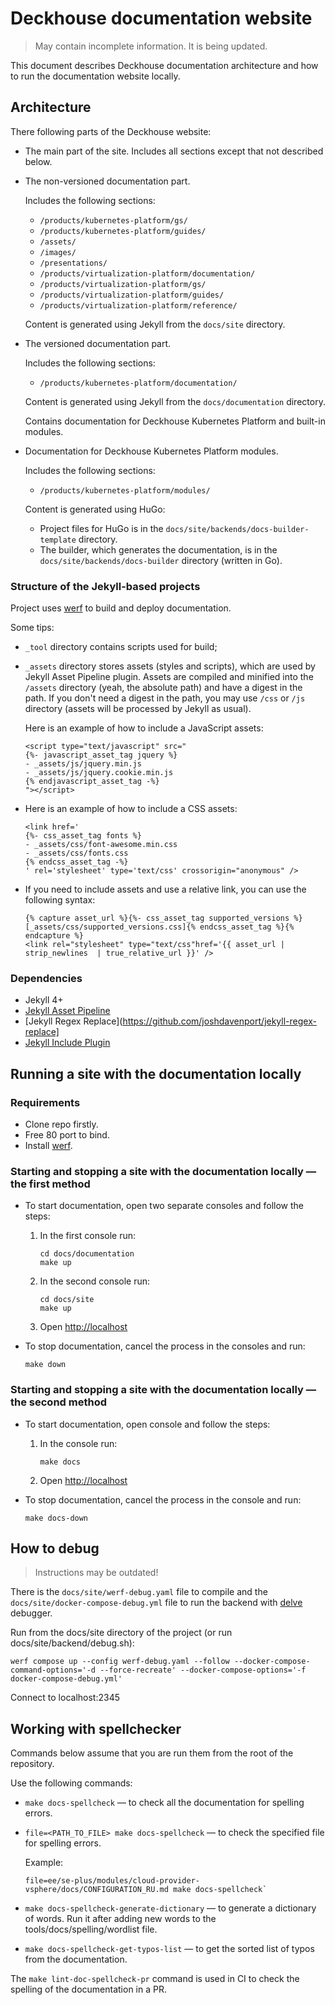 # Deckhouse documentation website 

> May contain incomplete information. It is being updated.

This document describes Deckhouse documentation architecture and how to run the documentation website locally.

## Architecture

There following parts of the Deckhouse website:
- The main part of the site. Includes all sections except that not described below.
- The non-versioned documentation part.
   
  Includes the following sections:
  - `/products/kubernetes-platform/gs/`
  - `/products/kubernetes-platform/guides/`
  - `/assets/`
  - `/images/`
  - `/presentations/`
  - `/products/virtualization-platform/documentation/`
  - `/products/virtualization-platform/gs/`
  - `/products/virtualization-platform/guides/`
  - `/products/virtualization-platform/reference/`
  
  Content is generated using Jekyll from the `docs/site` directory.
  
- The versioned documentation part. 

  Includes the following sections:
  - `/products/kubernetes-platform/documentation/`

  Content is generated using Jekyll from the `docs/documentation` directory.

  Contains documentation for Deckhouse Kubernetes Platform and built-in modules.

- Documentation for Deckhouse Kubernetes Platform modules.

  Includes the following sections:
  - `/products/kubernetes-platform/modules/`

  Content is generated using HuGo:
  - Project files for HuGo is in the `docs/site/backends/docs-builder-template` directory.
  - The builder, which generates the documentation, is in the `docs/site/backends/docs-builder` directory (written in Go).

### Structure of the Jekyll-based projects

Project uses [werf](werf.io) to build and deploy documentation.

Some tips:
- `_tool` directory contains scripts used for build;
- `_assets` directory stores assets (styles and scripts), which are used by Jekyll Asset Pipeline plugin. Assets are compiled and minified into the `/assets` directory (yeah, the absolute path) and have a digest in the path. If you don't need a digest in the path, you may use `/css` or `/js` directory (assets will be processed by Jekyll as usual).  
  
  Here is an example of how to include a JavaScript assets:

  ```liquid
  <script type="text/javascript" src="
  {%- javascript_asset_tag jquery %}
  - _assets/js/jquery.min.js
  - _assets/js/jquery.cookie.min.js
  {% endjavascript_asset_tag -%}
  "></script>
  ```

- Here is an example of how to include a CSS assets:

  ```liquid
  <link href='
  {%- css_asset_tag fonts %}
  - _assets/css/font-awesome.min.css
  - _assets/css/fonts.css
  {% endcss_asset_tag -%}
  ' rel='stylesheet' type='text/css' crossorigin="anonymous" />
  ```

- If you need to include assets and use a relative link, you can use the following syntax:

  ```liquid
  {% capture asset_url %}{%- css_asset_tag supported_versions %}[_assets/css/supported_versions.css]{% endcss_asset_tag %}{% endcapture %}
  <link rel="stylesheet" type="text/css"href='{{ asset_url | strip_newlines  | true_relative_url }}' />
  ```

### Dependencies
- Jekyll 4+
- [Jekyll Asset Pipeline](https://github.com/matthodan/jekyll-asset-pipeline)
- [Jekyll Regex Replace](https://github.com/joshdavenport/jekyll-regex-replace]
- [Jekyll Include Plugin](https://github.com/flant/jekyll_include_plugin)

## Running a site with the documentation locally

### Requirements

- Clone repo firstly.
- Free 80 port to bind.
- Install [werf](https://werf.io/getting_started/).

### Starting and stopping a site with the documentation locally — the first method

- To start documentation, open two separate consoles and follow the steps:

  1. In the first console run:

     ```shell
     cd docs/documentation
     make up
     ```

  1. In the second console run:

     ```shell
     cd docs/site
     make up
     ```

  1. Open <http://localhost>

- To stop documentation, cancel the process in the consoles and run:

  ```shell
  make down
  ```

### Starting and stopping a site with the documentation locally — the second method

- To start documentation, open console and follow the steps:

  1. In the console run:

     ```shell
     make docs
     ```

  1. Open <http://localhost>

- To stop documentation, cancel the process in the console and run:

  ```shell
  make docs-down
  ```

## How to debug

> Instructions may be outdated!

There is the `docs/site/werf-debug.yaml` file to compile and the `docs/site/docker-compose-debug.yml` file to run the backend with [delve](https://github.com/go-delve/delve) debugger.

Run from the docs/site directory of the project (or run docs/site/backend/debug.sh):

```shell
werf compose up --config werf-debug.yaml --follow --docker-compose-command-options='-d --force-recreate' --docker-compose-options='-f docker-compose-debug.yml'
```

Connect to localhost:2345

## Working with spellchecker

Commands below assume that you are run them from the root of the repository.

Use the following commands:
- `make docs-spellcheck` — to check all the documentation for spelling errors.
- `file=<PATH_TO_FILE> make docs-spellcheck` — to check the specified file for spelling errors.

  Example:

  ```shell
  file=ee/se-plus/modules/cloud-provider-vsphere/docs/CONFIGURATION_RU.md make docs-spellcheck`
  ```

- `make docs-spellcheck-generate-dictionary` — to generate a dictionary of words. Run it after adding new words to the tools/docs/spelling/wordlist file.
- `make docs-spellcheck-get-typos-list` — to get the sorted list of typos from the documentation.

The `make lint-doc-spellcheck-pr` command is used in CI to check the spelling of the documentation in a PR.
